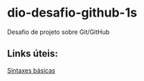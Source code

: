 # dio-desafio-github-1s
Desafio de projeto sobre Git/GitHub
## Links úteis:
[Sintaxes básicas](https://www.markdownguide.org/)
